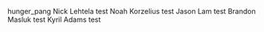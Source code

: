 hunger_pang
Nick Lehtela test
Noah Korzelius test
Jason Lam test
Brandon Masluk test
Kyril Adams test